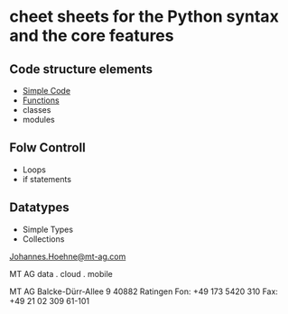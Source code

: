 # cheet sheets for the Python syntax and the core features

## Code structure elements

- [Simple Code](./master/CheatSheets/SimpleCode.ipynb)
- [Functions](./master/CheatSheets/Functions.ipynb)
- classes
- modules

## Folw Controll

- Loops
- if statements

## Datatypes

- Simple Types
- Collections



Johannes.Hoehne@mt-ag.com


MT AG
data . cloud . mobile

MT AG
Balcke-Dürr-Allee 9
40882 Ratingen
Fon: +49 173 5420 310
Fax: +49 21 02 309 61-101

